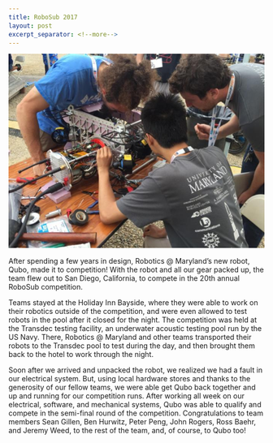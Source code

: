 ```yaml
---
title: RoboSub 2017
layout: post
excerpt_separator: <!--more-->
---
```


![(Picture of team working on Qubo)](/assets/posts/robosub2017.jpg)

After spending a few years in design, Robotics @ Maryland’s new robot, Qubo, made it to competition! With the robot and all our gear packed up, the team flew out to San Diego, California, to compete in the 20th annual RoboSub competition.  

<!--more-->

Teams stayed at the Holiday Inn Bayside, where they were able to work on their robotics outside of the competition, and were even allowed to test robots in the pool after it closed for the night.  The competition was held at the Transdec testing facility, an underwater acoustic testing pool run by the US Navy.  There, Robotics @ Maryland and other teams transported their robots to the Transdec pool to test during the day, and then brought them back to the hotel to work through the night.

Soon after we arrived and unpacked the robot, we realized we had a fault in our electrical system.  But, using local hardware stores and thanks to the generosity of our fellow teams, we were able get Qubo back together and up and running for our competition runs.  After working all week on our electrical, software, and mechanical systems, Qubo was able to qualify and compete in the semi-final round of the competition.
Congratulations to team members Sean Gillen, Ben Hurwitz, Peter Peng, John Rogers, Ross Baehr, and Jeremy Weed, to the rest of the team, and, of course, to Qubo too!

